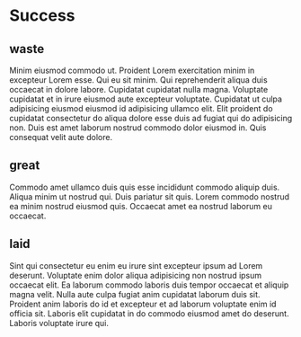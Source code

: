# Success

## waste

Minim eiusmod commodo ut. Proident Lorem exercitation minim in excepteur Lorem esse. Qui eu sit minim. Qui reprehenderit aliqua duis occaecat in dolore labore. Cupidatat cupidatat nulla magna. Voluptate cupidatat et in irure eiusmod aute excepteur voluptate. Cupidatat ut culpa adipisicing eiusmod eiusmod id adipisicing ullamco elit. Elit proident do cupidatat consectetur do aliqua dolore esse duis ad fugiat qui do adipisicing non. Duis est amet laborum nostrud commodo dolor eiusmod in. Quis consequat velit aute dolore.

## great

Commodo amet ullamco duis quis esse incididunt commodo aliquip duis. Aliqua minim ut nostrud qui. Duis pariatur sit quis. Lorem commodo nostrud ea minim nostrud eiusmod quis. Occaecat amet ea nostrud laborum eu occaecat.

## laid

Sint qui consectetur eu enim eu irure sint excepteur ipsum ad Lorem deserunt. Voluptate enim dolor aliqua adipisicing non nostrud ipsum occaecat elit. Ea laborum commodo laboris duis tempor occaecat et aliquip magna velit. Nulla aute culpa fugiat anim cupidatat laborum duis sit. Proident anim laboris do id et excepteur et ad laborum voluptate enim id officia sit. Laboris elit cupidatat in do commodo eiusmod amet do deserunt. Laboris voluptate irure qui.